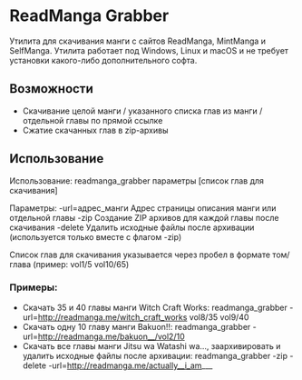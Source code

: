 # ReadManga Grabber

Утилита для скачивания манги с сайтов ReadManga, MintManga и SelfManga. Утилита работает под Windows, Linux и macOS и не требует установки какого-либо дополнительного софта.

## Возможности

* Скачивание целой манги / указанного списка глав из манги / отдельной главы по прямой ссылке
* Сжатие скачанных глав в zip-архивы

## Использование

Использование: readmanga_grabber параметры [список глав для скачивания]

Параметры: 
 -url=адрес_манги   Адрес страницы описания манги или отдельной главы 
 -zip               Создание ZIP архивов для каждой главы после скачивания 
 -delete            Удалить исходные файлы после архивации (используется только вместе с флагом -zip)

Список глав для скачивания указывается через пробел в формате том/глава (пример: vol1/5 vol10/65)

### Примеры:

* Скачать 35 и 40 главы манги Witch Craft Works: readmanga_grabber -url=http://readmanga.me/witch_craft_works vol8/35 vol9/40
* Скачать одну 10 главу манги Bakuon!!: readmanga_grabber -url=http://readmanga.me/bakuon__/vol2/10
* Скачать все главы манги Jitsu wa Watashi wa..., заархивировать и удалить исходные файлы после архивации: readmanga_grabber -zip -delete -url=http://readmanga.me/actually__i_am___